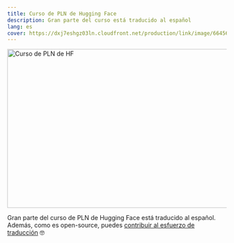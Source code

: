 ```yaml
---
title: Curso de PLN de Hugging Face
description: Gran parte del curso está traducido al español
lang: es
cover: https://dxj7eshgz03ln.cloudfront.net/production/link/image/664567/original_ratio_extra_large_aa86a82c-ec13-4d21-bb6f-fe3ba12e009b.png
---
```


<div class="flex justify-center">
    <a href="https://huggingface.co/learn/nlp-course/es/chapter1/1" target="_blank">
        <img src="https://dxj7eshgz03ln.cloudfront.net/production/link/image/664567/original_ratio_extra_large_aa86a82c-ec13-4d21-bb6f-fe3ba12e009b.png"
            width="650" height="365" alt="Curso de PLN de HF" />
    </a>
</div>

Gran parte del curso de PLN de Hugging Face está traducido al español. Además, como es open-source, puedes [contribuir al esfuerzo de traducción](https://github.com/huggingface/course/issues/38) 🤓
